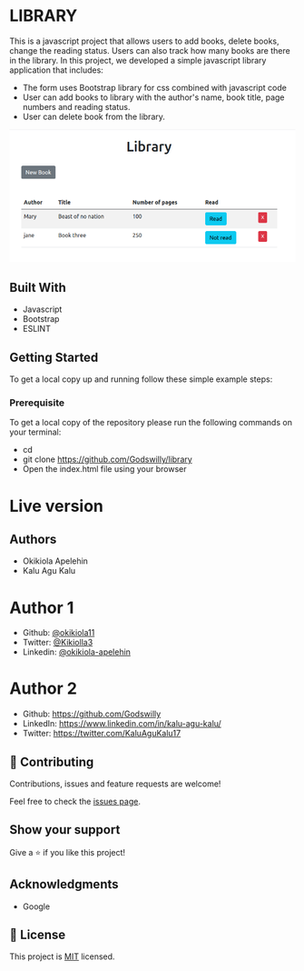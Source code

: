 # LIBRARY

This is a javascript project that allows users to add books, delete books, change the reading status. Users can also track how many books are there in the library.
In this project, we developed a simple javascript library application that includes:

- The form uses Bootstrap library for css combined with javascript code
- User can add books to library with the author's name, book title, page numbers and reading status.
- User can delete book from the library.

![screenshot](asset/images/screenshot.png)

## Built With
- Javascript
- Bootstrap
- ESLINT

## Getting Started
To get a local copy up and running follow these simple example steps:
 
### Prerequisite
To get a local copy of the repository please run the following commands on your terminal:
- cd <folder>
- git clone <a href="https://github.com/Godswilly/library.git">https://github.com/Godswilly/library</a>
- Open the index.html file using your browser

# Live version


## Authors
- Okikiola Apelehin
- Kalu Agu Kalu

# Author 1
- Github: [@okikiola11](https://github.com/okikiola11)
- Twitter: [@Kikiolla3](https://twitter.com/Kikiolla3)
- Linkedin: [@okikiola-apelehin](https://www.linkedin.com/in/okikiola-apelehin-459008122/)

# Author 2
- Github: https://github.com/Godswilly
- LinkedIn: https://www.linkedin.com/in/kalu-agu-kalu/
- Twitter: https://twitter.com/KaluAguKalu17

## 🤝 Contributing

Contributions, issues and feature requests are welcome!

Feel free to check the [issues page](https://github.com/Godswilly/library/issues).

## Show your support

Give a ⭐️ if you like this project!

## Acknowledgments

- Google

## 📝 License

This project is [MIT](lic.url) licensed.
